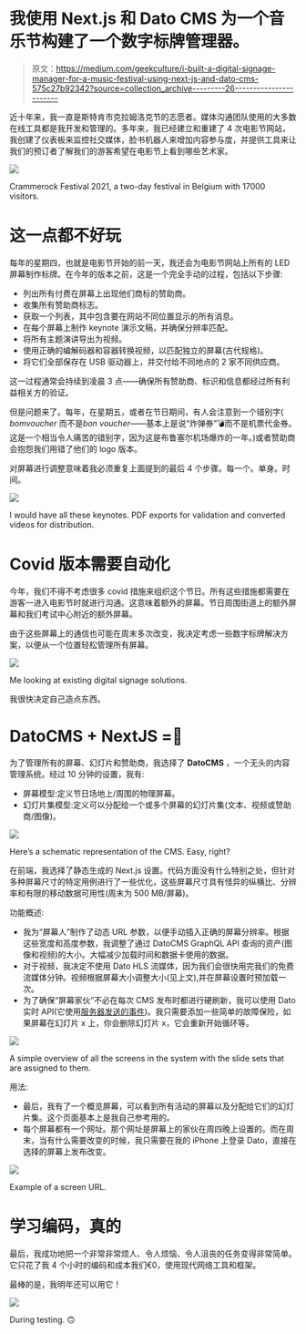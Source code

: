 # 我使用 Next.js 和 Dato CMS 为一个音乐节构建了一个数字标牌管理器。

> 原文：<https://medium.com/geekculture/i-built-a-digital-signage-manager-for-a-music-festival-using-next-js-and-dato-cms-575c27b92342?source=collection_archive---------26----------------------->

近十年来，我一直是斯特肯市克拉姆洛克节的志愿者。媒体沟通团队使用的大多数在线工具都是我开发和管理的。多年来，我已经建立和重建了 4 次电影节网站，我创建了仪表板来监控社交媒体，脸书机器人来增加内容参与度，并提供工具来让我们的预订者了解我们的游客希望在电影节上看到哪些艺术家。

![](img/425e6bfaa0a39aa58af8852ee6432f2d.png)

Crammerock Festival 2021, a two-day festival in Belgium with 17000 visitors.

# 这一点都不好玩

每年的星期四，也就是电影节开始的前一天，我还会为电影节网站上所有的 LED 屏幕制作标牌。在今年的版本之前，这是一个完全手动的过程，包括以下步骤:

*   列出所有付费在屏幕上出现他们商标的赞助商。
*   收集所有赞助商标志。
*   获取一个列表，其中包含要在网站不同位置显示的所有消息。
*   在每个屏幕上制作 keynote 演示文稿，并确保分辨率匹配。
*   将所有主题演讲导出为视频。
*   使用正确的编解码器和容器转换视频，以匹配独立的屏幕(古代规格)。
*   将它们全部保存在 USB 驱动器上，并交付给不同地点的 2 家不同供应商。

这一过程通常会持续到凌晨 3 点——确保所有赞助商、标识和信息都经过所有利益相关方的验证。

但是问题来了。每年，在星期五，或者在节日期间，有人会注意到一个错别字( *bomvoucher* 而不是*bon voucher*——基本上是说“炸弹券”💣而不是机票代金券。这是一个相当令人痛苦的错别字，因为这是布鲁塞尔机场爆炸的一年。)或者赞助商会抱怨我们用错了他们的 logo 版本。

对屏幕进行调整意味着我必须重复上面提到的最后 4 个步骤。每一个。单身。时间。

![](img/b64ec6753d55b99eb8121c38bcc074c4.png)

I would have all these keynotes. PDF exports for validation and converted videos for distribution.

# Covid 版本需要自动化

今年，我们不得不考虑很多 covid 措施来组织这个节日。所有这些措施都需要在游客一进入电影节时就进行沟通。这意味着额外的屏幕。节日周围街道上的额外屏幕和我们考试中心附近的额外屏幕。

由于这些屏幕上的通信也可能在周末多次改变，我决定考虑一些数字标牌解决方案，以便从一个位置轻松管理所有屏幕。

![](img/bc7d2a68257842b57def1e85b1906531.png)

Me looking at existing digital signage solutions.

我很快决定自己造点东西。

# DatoCMS + NextJS =💛

为了管理所有的屏幕、幻灯片和赞助商，我选择了 **DatoCMS** ，一个无头的内容管理系统。经过 10 分钟的设置，我有:

*   屏幕模型:定义节日场地上/周围的物理屏幕。
*   幻灯片集模型:定义可以分配给一个或多个屏幕的幻灯片集(文本、视频或赞助商/图像)。

![](img/4e6e2d85b519d89108b38e63f15e6e5b.png)

Here’s a schematic representation of the CMS. Easy, right?

在前端，我选择了静态生成的 Next.js 设置。代码方面没有什么特别之处，但针对多种屏幕尺寸的特定用例进行了一些优化，这些屏幕尺寸具有怪异的纵横比、分辨率和有限的移动数据可用性(周末为 500 MB/屏幕)。

功能概述:

*   我为“屏幕人”制作了动态 URL 参数，以便手动插入正确的屏幕分辨率。根据这些宽度和高度参数，我调整了通过 DatoCMS GraphQL API 查询的资产(图像和视频)的大小。大幅减少加载时间和数据卡使用的数据。
*   对于视频，我决定不使用 Dato HLS 流媒体，因为我们会很快用完我们的免费流媒体分钟。视频根据屏幕大小调整大小(见上文),并在屏幕设置时预加载一次。
*   为了确保“屏幕家伙”不必在每次 CMS 发布时都进行硬刷新，我可以使用 Dato 实时 API(它使用[服务器发送的事件](https://developer.mozilla.org/en-US/docs/Web/API/EventSource))。我只需要添加一些简单的故障保险，如果屏幕在幻灯片 x 上，你会删除幻灯片 x，它会重新开始循环等。

![](img/a3df3682c836c1a4d8f307f3ea2b3df5.png)

A simple overview of all the screens in the system with the slide sets that are assigned to them.

用法:

*   最后，我有了一个概览屏幕，可以看到所有活动的屏幕以及分配给它们的幻灯片集。这个页面基本上是我自己参考用的。
*   每个屏幕都有一个网址。那个网址是屏幕上的家伙在周四晚上设置的。而在周末，当有什么需要改变的时候，我只需要在我的 iPhone 上登录 Dato，直接在选择的屏幕上发布改变。

![](img/365dfb313663de207522a7c22fce60d7.png)

Example of a screen URL.

# 学习编码，真的

最后，我成功地把一个非常非常烦人、令人烦恼、令人沮丧的任务变得非常简单。它只花了我 4 个小时的编码和成本我们€0，使用现代网络工具和框架。

最棒的是，我明年还可以用它！

![](img/9188c6c0c735200c8e144476989933f6.png)

During testing. 🙃